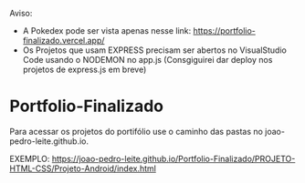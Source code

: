 
 Aviso:
 - A Pokedex pode ser vista apenas nesse link: https://portfolio-finalizado.vercel.app/
 - Os Projetos que usam EXPRESS precisam ser abertos no VisualStudio Code usando o NODEMON no app.js 
   (Consgiguirei dar deploy nos projetos de express.js em breve)

# Portfolio-Finalizado
 Para acessar os projetos do portifólio use o caminho das pastas no joao-pedro-leite.github.io.
 
 EXEMPLO:
 https://joao-pedro-leite.github.io/Portfolio-Finalizado/PROJETO-HTML-CSS/Projeto-Android/index.html
 
 

